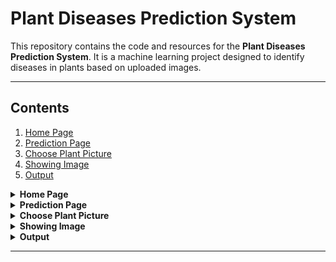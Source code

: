 # Plant Diseases Prediction System

This repository contains the code and resources for the **Plant Diseases Prediction System**. It is a machine learning project designed to identify diseases in plants based on uploaded images.

---

## Contents

1. [Home Page](#home-page)
2. [Prediction Page](#prediction-page)
3. [Choose Plant Picture](#choose-plant-picture)
4. [Showing Image](#showing-image)
5. [Output](#output)

<details>
<summary><b>Home Page</b></summary>

## Home Page

The home page provides an overview of the project and allows users to navigate to the prediction section.

![Home Page](https://github.com/adityakishor1/Edunet-Plant-Disease-Detection-System-for-Sustainable-Agriculture/blob/d0335817308d7b414c5fe311abbaa71883d1b43c/Plant%20Disease%20Detection%20System%20for%20Sustainable%20Agriculture/output%20screenshots/1Home.png)

</details>


<details>
<summary><b>Prediction Page</b></summary>
## Prediction Page

The prediction page is where users can upload plant images for disease diagnosis.

![Prediction Page](https://github.com/adityakishor1/Edunet-Plant-Disease-Detection-System-for-Sustainable-Agriculture/blob/9169c8ecba8b52ba08be31f35383c99c03dca71b/Plant%20Disease%20Detection%20System%20for%20Sustainable%20Agriculture/output%20screenshots/2Prediction%20page.png)

</details>

<details>
<summary><b>Choose Plant Picture</b></summary>

## Choose Plant Picture

Users can select or drag-and-drop a plant picture into the upload section.

![Choose Plant Picture](https://github.com/adityakishor1/Edunet-Plant-Disease-Detection-System-for-Sustainable-Agriculture/blob/d9df5c6e81daa73d7ba40202e49f9a13196ad3ba/Plant%20Disease%20Detection%20System%20for%20Sustainable%20Agriculture/output%20screenshots/3chooseplantpic.png)
</details>

<details>
<summary><b>Showing Image</b></summary>
## Showing Image

The uploaded image is displayed for confirmation before running the prediction.

![Showing Image](https://github.com/adityakishor1/Edunet-Plant-Disease-Detection-System-for-Sustainable-Agriculture/blob/d9df5c6e81daa73d7ba40202e49f9a13196ad3ba/Plant%20Disease%20Detection%20System%20for%20Sustainable%20Agriculture/output%20screenshots/4showimg.png)
</details>

<details>
<summary><b>Output</b></summary>
## Output

After prediction, the result is displayed, indicating the type of disease or a healthy status.

![Output](https://github.com/adityakishor1/Edunet-Plant-Disease-Detection-System-for-Sustainable-Agriculture/blob/d9df5c6e81daa73d7ba40202e49f9a13196ad3ba/Plant%20Disease%20Detection%20System%20for%20Sustainable%20Agriculture/output%20screenshots/5%20output.jpg)

</details>

---
